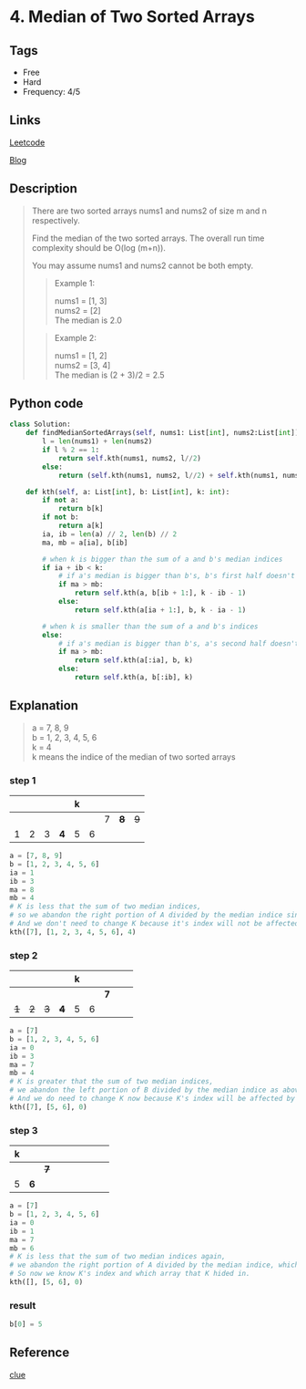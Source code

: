 # 4. Median of Two Sorted Arrays

## Tags

- Free
- Hard
- Frequency: 4/5

## Links

[Leetcode](https://leetcode.com/problems/median-of-two-sorted-arrays/)

[Blog](http://206.81.6.248:12306/leetcode/median-of-two-sorted-arrays/description)

## Description

>There are two sorted arrays nums1 and nums2 of size m and n respectively.
>
>Find the median of the two sorted arrays. The overall run time complexity should be O(log (m+n)).
>
>You may assume nums1 and nums2 cannot be both empty.
>
>>Example 1:
>>
>>nums1 = [1, 3]  
>>nums2 = [2]  
>>The median is 2.0  
>
>>Example 2:
>>
>>nums1 = [1, 2]  
>>nums2 = [3, 4]  
>>The median is (2 + 3)/2 = 2.5  

## Python code

```python
class Solution:
    def findMedianSortedArrays(self, nums1: List[int], nums2:List[int]) -> float:
        l = len(nums1) + len(nums2)
        if l % 2 == 1:
            return self.kth(nums1, nums2, l//2)
        else:
            return (self.kth(nums1, nums2, l//2) + self.kth(nums1, nums2, l//2 - 1)) / 2

    def kth(self, a: List[int], b: List[int], k: int):
        if not a:
            return b[k]
        if not b:
            return a[k]
        ia, ib = len(a) // 2, len(b) // 2
        ma, mb = a[ia], b[ib]

        # when k is bigger than the sum of a and b's median indices
        if ia + ib < k:
            # if a's median is bigger than b's, b's first half doesn't include k
            if ma > mb:
                return self.kth(a, b[ib + 1:], k - ib - 1)
            else:
                return self.kth(a[ia + 1:], b, k - ia - 1)

        # when k is smaller than the sum of a and b's indices
        else:
            # if a's median is bigger than b's, a's second half doesn't include k
            if ma > mb:
                return self.kth(a[:ia], b, k)
            else:
                return self.kth(a, b[:ib], k)
```

## Explanation

>a = 7, 8, 9  
>b = 1, 2, 3, 4, 5, 6  
>k = 4  
>k means the indice of the median of two sorted arrays

### step 1

|   |   |   |       | **k** |   |   |           |       |
|:-:|:-:|:-:|:-----:|:-----:|:-:|---|-----------|-------|
|   |   |   |       |       |   | 7 | ~~**8**~~ | ~~9~~ |
| 1 | 2 | 3 | **4** |   5   | 6 |   |           |       |

```python
a = [7, 8, 9]
b = [1, 2, 3, 4, 5, 6]
ia = 1
ib = 3
ma = 8
mb = 4
# K is less that the sum of two median indices,
# so we abandon the right portion of A divided by the median indice since K is definitely not in there.
# And we don't need to change K because it's index will not be affected by removing elements in the back.
kth([7], [1, 2, 3, 4, 5, 6], 4)
```

### step 2

|   |   |   |       | **k** |   |       |   |   |
|:-:|:-:|:-:|:-----:|:-----:|:-:|-------|---|---|
|   |   |   |       |       |   | **7** |   |   |
| ~~1~~ | ~~2~~ | ~~3~~ | ~~**4**~~ |   5   | 6 |       |   |   |

```python
a = [7]
b = [1, 2, 3, 4, 5, 6]
ia = 0
ib = 3
ma = 7
mb = 4
# K is greater that the sum of two median indices,
# we abandon the left portion of B divided by the median indice as above.
# And we do need to change K now because K's index will be affected by removing previous elements.
kth([7], [5, 6], 0)
```

### step 3

| **k** |       |       |   |   |   |   |   |   |
|:-----:|:-----:|:-----:|:-:|:-:|:-:|:-:|:-:|:-:|
|       |       | ~~**7**~~ |   |   |   |   |   |   |
|   5   | **6** |       |   |   |   |   |   |   |

```python
a = [7]
b = [1, 2, 3, 4, 5, 6]
ia = 0
ib = 1
ma = 7
mb = 6
# K is less that the sum of two median indices again,
# we abandon the right portion of A divided by the median indice, which is A itself.
# So now we know K's index and which array that K hided in.
kth([], [5, 6], 0)
```

### result

```python
b[0] = 5
```

## Reference

[clue](https://leetcode.com/problems/median-of-two-sorted-arrays/discuss/2511/Intuitive-Python-O(log-(m%2Bn))-solution-by-kth-smallest-in-the-two-sorted-arrays-252ms)
